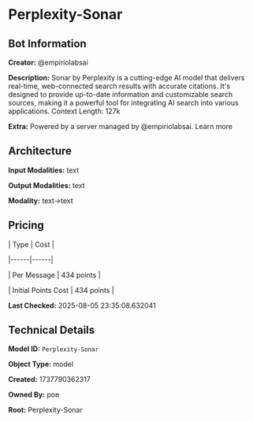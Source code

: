 # Perplexity-Sonar

## Bot Information

**Creator:** @empiriolabsai

**Description:** Sonar by Perplexity is a cutting-edge AI model that delivers real-time, web-connected search results with accurate citations. It's designed to provide up-to-date information and customizable search sources, making it a powerful tool for integrating AI search into various applications. Context Length: 127k

**Extra:** Powered by a server managed by @empiriolabsai. Learn more


## Architecture

**Input Modalities:** text

**Output Modalities:** text

**Modality:** text->text


## Pricing

| Type | Cost |

|------|------|

| Per Message | 434 points |

| Initial Points Cost | 434 points |


**Last Checked:** 2025-08-05 23:35:08.632041


## Technical Details

**Model ID:** `Perplexity-Sonar`

**Object Type:** model

**Created:** 1737790362317

**Owned By:** poe

**Root:** Perplexity-Sonar
